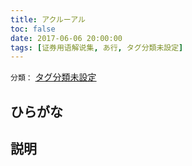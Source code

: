 ```yaml
---
title: アクルーアル
toc: false
date: 2017-06-06 20:00:00
tags: [证券用语解说集, あ行, タグ分類未設定]
---
```


`分類：` [タグ分類未設定](/tags/タグ分類未設定/)

## ひらがな



## 説明

